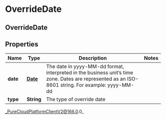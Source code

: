 # OverrideDate

## OverrideDate

## Properties

|Name | Type | Description | Notes|
|------------ | ------------- | ------------- | -------------|
| **date** | [**Date**](Date) | The date in yyyy-MM-dd format, interpreted in the business unit’s time zone. Dates are represented as an ISO-8601 string. For example: yyyy-MM-dd | |
| **type** | **String** | The type of override date | |



_PureCloudPlatformClientV2@166.0.0_
